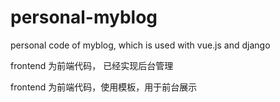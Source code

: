 # personal-myblog
personal code of myblog,  which is used with vue.js  and django


frontend  为前端代码， 已经实现后台管理

frontend  为前端代码，使用模板，用于前台展示
